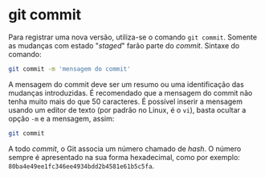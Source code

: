 # git commit

Para registrar uma nova versão, utiliza-se o comando `git commit`. Somente as
mudanças com estado "_staged_" farão parte do _commit_. Sintaxe do comando:
```sh
git commit -m 'mensagem do commit'
```

A mensagem do commit deve ser um resumo ou uma identificação das mudanças
introduzidas. É recomendado que a mensagem do commit não tenha muito mais do que
50 caracteres. É possível inserir a mensagem usando um editor de texto (por
padrão no Linux, é o `vi`), basta ocultar a opção `-m` e a mensagem, assim:
```sh
git commit
```

A todo _commit_, o Git associa um número chamado de _hash_. O número sempre é
apresentado na sua forma hexadecimal, como por exemplo:
`80ba4e49ee1fc346ee4934bdd2b4581e61b5c5fa`.
